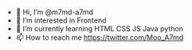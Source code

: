 - 👋 Hi, I’m @m7md-a7md
- 👀 I’m interested in Frontend
- 🌱 I’m currently learning HTML CSS JS Java python
- 📫 How to reach me https://twitter.com/Moo_A7md
<!---
m7md-a7md/m7md-a7md is a ✨ special ✨ repository because its `README.md` (this file) appears on your GitHub profile.
You can click the Preview link to take a look at your changes.
--->
